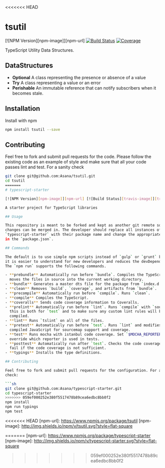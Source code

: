 <<<<<<< HEAD
# tsutil

[![NPM Version][npm-image]][npm-url] [![Build Status][travis-image]][travis-url] [![Coverage][coveralls-image]][coveralls-url]

TypeScript Utility Data Structures.

## DataStructures

- **Optional** A class representing the presence or absence of a value
- **Try** A class representing a value or an error
- **Perishable** An immutable reference that can notify subscribers when it
  becomes stale.

## Installation

Install with npm

```sh
npm install tsutil --save
```

## Contributing

Feel free to fork and submit pull requests for the code. Please follow the
existing code as an example of style and make sure that all your code passes
lint and test. For a sanity check

```sh
git clone git@github.com:Asana/tsutil.git
cd tsutil
=======
# typescript-starter

[![NPM Version][npm-image]][npm-url] [![Build Status][travis-image]][travis-url] [![Coverage][coveralls-image]][coveralls-url]

A starter project for TypeScript libraries

## Usage

This repository is meant to be forked and kept as another git remote so future
changes can be merged in. The developer should replace all instances of
`typescript-starter` with their package name and change the appropriate fields
in the `package.json`.

## Commands

The default is to use simple npm scripts instead of `gulp` or `grunt` because
it is easier to understand for new developers and reduces the devDependencies.
The `npm run` supports the following commands.

- **prebundle** Automatically run before `bundle`. Compiles the TypeScript and
  moves the files in source into the current working directory.
- **bundle** Generates a master dts file for the package from `index.d.ts`.
- **clean** Removes `build`, `coverage`, and artifacts from `bundle`.
- **precompile** Automatically run before `compile`. Runs `clean`.
- **compile** Compiles the TypeScript.
- **coveralls** Sends code coverage information to Coveralls.
- **prelint** Automatically run before `lint`. Runs `compile` with `sourceMaps` 
  this is both for `test` and to make sure any custom lint rules will be
  compiled.
- **lint** Runs `tslint` on all of the files.
- **pretest** Automatically run before `test`. Runs `lint` and modifies the
  compiled JavaScript for sourcemap support and coverage.
- **test** Runs mocha with istanbul code coverage. Set `$MOCHA_REPORTER` to
  override which reporter is used in tests.
- **posttest** Automatically run after `test`. Checks the code coverage and will
  fail if the code coverage is not sufficient.
- **typings** Installs the type definitions.

## Contributing

Feel free to fork and submit pull requests for the configuration. For a sanity
check:

```sh
git clone git@github.com:Asana/typescript-starter.git
cd typescript-starter
>>>>>>> 059ef000252e380f5517478b89cea6edbc8bb0f2
npm install
npm run typings
npm test
```

<<<<<<< HEAD
[npm-url]: https://www.npmjs.org/package/tsutil
[npm-image]: http://img.shields.io/npm/v/tsutil.svg?style=flat-square

[travis-url]: http://travis-ci.org/Asana/tsutil
[travis-image]: http://img.shields.io/travis/Asana/tsutil.svg?style=flat-square

[coveralls-url]: https://coveralls.io/r/Asana/tsutil
[coveralls-image]: https://img.shields.io/coveralls/Asana/tsutil/master.svg?style=flat-square
=======
[npm-url]: https://www.npmjs.org/package/typescript-starter
[npm-image]: http://img.shields.io/npm/v/typescript-starter.svg?style=flat-square

[travis-url]: http://travis-ci.org/Asana/typescript-starter
[travis-image]: http://img.shields.io/travis/Asana/typescript-starter.svg?style=flat-square

[coveralls-url]: https://coveralls.io/r/Asana/typescript-starter
[coveralls-image]: https://img.shields.io/coveralls/Asana/typescript-starter/master.svg?style=flat-square
>>>>>>> 059ef000252e380f5517478b89cea6edbc8bb0f2
